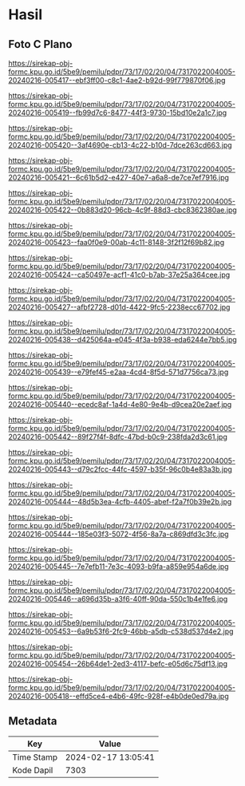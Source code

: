 # Hasil

## Foto C Plano

https://sirekap-obj-formc.kpu.go.id/5be9/pemilu/pdpr/73/17/02/20/04/7317022004005-20240216-005417--ebf3ff00-c8c1-4ae2-b92d-99f779870f06.jpg

https://sirekap-obj-formc.kpu.go.id/5be9/pemilu/pdpr/73/17/02/20/04/7317022004005-20240216-005419--fb99d7c6-8477-44f3-9730-15bd10e2a1c7.jpg

https://sirekap-obj-formc.kpu.go.id/5be9/pemilu/pdpr/73/17/02/20/04/7317022004005-20240216-005420--3af4690e-cb13-4c22-b10d-7dce263cd663.jpg

https://sirekap-obj-formc.kpu.go.id/5be9/pemilu/pdpr/73/17/02/20/04/7317022004005-20240216-005421--6c61b5d2-e427-40e7-a6a8-de7ce7ef7916.jpg

https://sirekap-obj-formc.kpu.go.id/5be9/pemilu/pdpr/73/17/02/20/04/7317022004005-20240216-005422--0b883d20-96cb-4c9f-88d3-cbc8362380ae.jpg

https://sirekap-obj-formc.kpu.go.id/5be9/pemilu/pdpr/73/17/02/20/04/7317022004005-20240216-005423--faa0f0e9-00ab-4c11-8148-3f2f12f69b82.jpg

https://sirekap-obj-formc.kpu.go.id/5be9/pemilu/pdpr/73/17/02/20/04/7317022004005-20240216-005424--ca50497e-acf1-41c0-b7ab-37e25a364cee.jpg

https://sirekap-obj-formc.kpu.go.id/5be9/pemilu/pdpr/73/17/02/20/04/7317022004005-20240216-005427--afbf2728-d01d-4422-9fc5-2238ecc67702.jpg

https://sirekap-obj-formc.kpu.go.id/5be9/pemilu/pdpr/73/17/02/20/04/7317022004005-20240216-005438--d425064a-e045-4f3a-b938-eda6244e7bb5.jpg

https://sirekap-obj-formc.kpu.go.id/5be9/pemilu/pdpr/73/17/02/20/04/7317022004005-20240216-005439--e79fef45-e2aa-4cd4-8f5d-571d7756ca73.jpg

https://sirekap-obj-formc.kpu.go.id/5be9/pemilu/pdpr/73/17/02/20/04/7317022004005-20240216-005440--ecedc8af-1a4d-4e80-9e4b-d9cea20e2aef.jpg

https://sirekap-obj-formc.kpu.go.id/5be9/pemilu/pdpr/73/17/02/20/04/7317022004005-20240216-005442--89f27f4f-8dfc-47bd-b0c9-238fda2d3c61.jpg

https://sirekap-obj-formc.kpu.go.id/5be9/pemilu/pdpr/73/17/02/20/04/7317022004005-20240216-005443--d79c2fcc-44fc-4597-b35f-96c0b4e83a3b.jpg

https://sirekap-obj-formc.kpu.go.id/5be9/pemilu/pdpr/73/17/02/20/04/7317022004005-20240216-005444--48d5b3ea-4cfb-4405-abef-f2a7f0b39e2b.jpg

https://sirekap-obj-formc.kpu.go.id/5be9/pemilu/pdpr/73/17/02/20/04/7317022004005-20240216-005444--185e03f3-5072-4f56-8a7a-c869dfd3c3fc.jpg

https://sirekap-obj-formc.kpu.go.id/5be9/pemilu/pdpr/73/17/02/20/04/7317022004005-20240216-005445--7e7efb11-7e3c-4093-b9fa-a859e954a6de.jpg

https://sirekap-obj-formc.kpu.go.id/5be9/pemilu/pdpr/73/17/02/20/04/7317022004005-20240216-005446--a696d35b-a3f6-40ff-90da-550c1b4e1fe6.jpg

https://sirekap-obj-formc.kpu.go.id/5be9/pemilu/pdpr/73/17/02/20/04/7317022004005-20240216-005453--6a9b53f6-2fc9-46bb-a5db-c538d537d4e2.jpg

https://sirekap-obj-formc.kpu.go.id/5be9/pemilu/pdpr/73/17/02/20/04/7317022004005-20240216-005454--26b64de1-2ed3-4117-befc-e05d6c75df13.jpg

https://sirekap-obj-formc.kpu.go.id/5be9/pemilu/pdpr/73/17/02/20/04/7317022004005-20240216-005418--effd5ce4-e4b6-49fc-928f-e4b0de0ed79a.jpg


## Metadata

| Key        | Value               |
| ---------- | ------------------- |
| Time Stamp | 2024-02-17 13:05:41 |
| Kode Dapil | 7303                |



